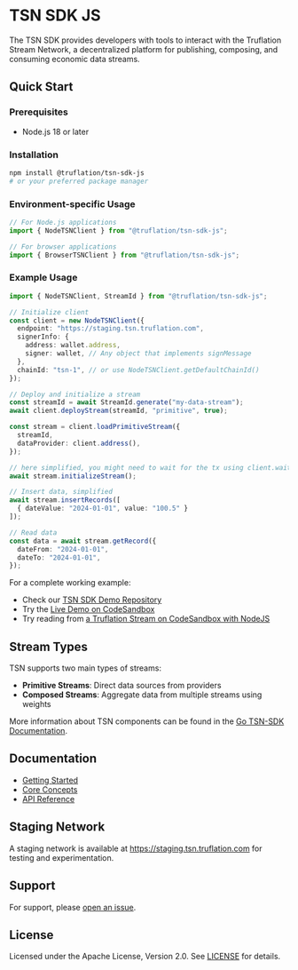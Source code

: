 # TSN SDK JS

The TSN SDK provides developers with tools to interact with the Truflation Stream Network, a decentralized platform for publishing, composing, and consuming economic data streams.

## Quick Start

### Prerequisites
- Node.js 18 or later

### Installation
```bash
npm install @truflation/tsn-sdk-js
# or your preferred package manager
```

### Environment-specific Usage

```ts
// For Node.js applications
import { NodeTSNClient } from "@truflation/tsn-sdk-js";

// For browser applications
import { BrowserTSNClient } from "@truflation/tsn-sdk-js";
```

### Example Usage

```ts
import { NodeTSNClient, StreamId } from "@truflation/tsn-sdk-js";

// Initialize client
const client = new NodeTSNClient({
  endpoint: "https://staging.tsn.truflation.com",
  signerInfo: {
    address: wallet.address,
    signer: wallet, // Any object that implements signMessage
  },
  chainId: "tsn-1", // or use NodeTSNClient.getDefaultChainId()
});

// Deploy and initialize a stream
const streamId = await StreamId.generate("my-data-stream");
await client.deployStream(streamId, "primitive", true);

const stream = client.loadPrimitiveStream({
  streamId,
  dataProvider: client.address(),
});

// here simplified, you might need to wait for the tx using client.waitForTx
await stream.initializeStream();

// Insert data, simplified
await stream.insertRecords([
  { dateValue: "2024-01-01", value: "100.5" }
]);

// Read data
const data = await stream.getRecord({
  dateFrom: "2024-01-01",
  dateTo: "2024-01-01",
});
```

For a complete working example:
- Check our [TSN SDK Demo Repository](https://github.com/truflation/tsn-sdk-demo)
- Try the [Live Demo on CodeSandbox](https://codesandbox.io/p/devbox/m2r3tt?file=%2Fsrc%2Froutes%2F%2Bpage.svelte)
- Try reading from [a Truflation Stream on CodeSandbox with NodeJS](https://codesandbox.io/p/devbox/rtm7mn?file=%2Findex.ts%3A22%2C11)

## Stream Types

TSN supports two main types of streams:

- **Primitive Streams**: Direct data sources from providers
- **Composed Streams**: Aggregate data from multiple streams using weights

More information about TSN components can be found in the [Go TSN-SDK Documentation](https://github.com/truflation/tsn-sdk/blob/main/docs/readme.md).

## Documentation

- [Getting Started](./docs/getting-started.md)
- [Core Concepts](./docs/core-concepts.md)
- [API Reference](./docs/api-reference.md)

## Staging Network

A staging network is available at https://staging.tsn.truflation.com for testing and experimentation.

## Support

For support, please [open an issue](https://github.com/truflation/tsn-sdk-js/issues).

## License

Licensed under the Apache License, Version 2.0. See [LICENSE](LICENSE.md) for details.
